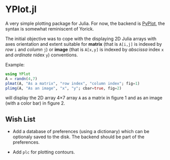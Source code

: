 # YPlot.jl

A very simple plotting package for Julia.  For now, the backend is
[PyPlot](https://github.com/stevengj/PyPlot.jl), the syntax is somewhat
reminiscent of Yorick.

The initial objective was to cope with the displaying 2D Julia arrays with axes
orientation and extent suitable for **matrix** (that is `A[i,j]` is indexed by
*row* `i` and *column* `j`) or **image** (that is `A[x,y]` is indexed by
*abscissa* index `x` and *ordinate* nidex `y`) conventions.

Example:

```julia
using YPlot
A = randn(4,7)
plmat(A, "As a matrix", "row index", "column index"; fig=1)
plimg(A, "As an image", "x", "y"; cbar=true, fig=2)
```

will display the 2D array 4×7 array `A` as a matrix in figure 1 and as an image
(with a color bar) in figure 2.


## Wish List

* Add a database of preferences (using a dictionary) which can be optionaly
  saved to the disk.  The backend should be part of the preferences.

* Add `plc` for plotting contours.
